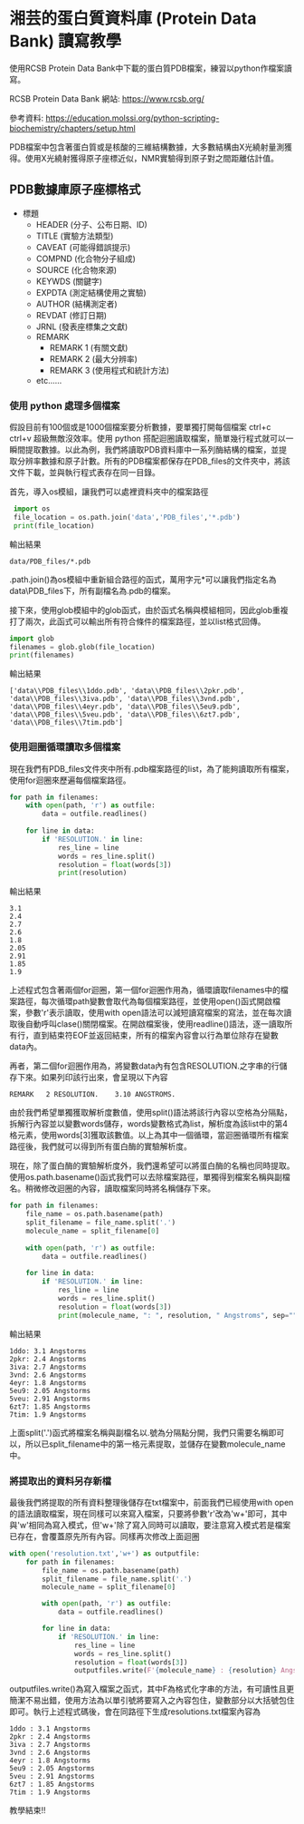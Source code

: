 # 湘芸的蛋白質資料庫 (Protein Data Bank) 讀寫教學

使用RCSB Protein Data Bank中下載的蛋白質PDB檔案，練習以python作檔案讀寫。

RCSB Protein Data Bank 網站: https://www.rcsb.org/ 

參考資料: https://education.molssi.org/python-scripting-biochemistry/chapters/setup.html

PDB檔案中包含著蛋白質或是核酸的三維結構數據，大多數結構由X光繞射量測獲得。使用X光繞射獲得原子座標近似，NMR實驗得到原子對之間距離估計值。

## PDB數據庫原子座標格式
* 標題
  * HEADER (分子、公布日期、ID)
  * TITLE (實驗方法類型)
  * CAVEAT (可能得錯誤提示)
  * COMPND (化合物分子組成)
  * SOURCE (化合物來源)
  * KEYWDS (關鍵字)
  * EXPDTA (測定結構使用之實驗)
  * AUTHOR (結構測定者)
  * REVDAT (修訂日期)
  * JRNL (發表座標集之文獻)
  * REMARK
    * REMARK 1 (有關文獻)
    * REMARK 2 (最大分辨率)
    * REMARK 3 (使用程式和統計方法)
  * etc......


### 使用 python 處理多個檔案
假設目前有100個或是1000個檔案要分析數據，要單獨打開每個檔案 ctrl+c ctrl+v 超級無敵沒效率。使用 python 搭配迴圈讀取檔案，簡單幾行程式就可以一瞬間提取數據。以此為例，我們將讀取PDB資料庫中一系列酶結構的檔案，並提取分辨率數據和原子計數。所有的PDB檔案都保存在PDB_files的文件夾中，將該文件下載，並與執行程式表存在同一目錄。

首先，導入os模組，讓我們可以處裡資料夾中的檔案路徑

```python
 import os
 file_location = os.path.join('data','PDB_files','*.pdb')
 print(file_location)
```
輸出結果
```
data/PDB_files/*.pdb
```

.path.join()為os模組中重新組合路徑的函式，萬用字元*可以讓我們指定名為data\PDB_files下，所有副檔名為.pdb的檔案。

接下來，使用glob模組中的glob函式，由於函式名稱與模組相同，因此glob重複打了兩次，此函式可以輸出所有符合條件的檔案路徑，並以list格式回傳。

```python
import glob
filenames = glob.glob(file_location)
print(filenames)
```
輸出結果
```
['data\\PDB_files\\1ddo.pdb', 'data\\PDB_files\\2pkr.pdb', 'data\\PDB_files\\3iva.pdb', 'data\\PDB_files\\3vnd.pdb', 'data\\PDB_files\\4eyr.pdb', 'data\\PDB_files\\5eu9.pdb', 'data\\PDB_files\\5veu.pdb', 'data\\PDB_files\\6zt7.pdb', 'data\\PDB_files\\7tim.pdb']
```

### 使用迴圈循環讀取多個檔案
現在我們有PDB_files文件夾中所有.pdb檔案路徑的list，為了能夠讀取所有檔案，使用for迴圈來歷遍每個檔案路徑。

```python
for path in filenames:
    with open(path, 'r') as outfile:
        data = outfile.readlines()
    
    for line in data:
        if 'RESOLUTION.' in line:
            res_line = line
            words = res_line.split()
            resolution = float(words[3])
            print(resolution)
```
輸出結果
```
3.1
2.4
2.7
2.6
1.8
2.05
2.91
1.85
1.9
```
上述程式包含著兩個for迴圈，第一個for迴圈作用為，循環讀取filenames中的檔案路徑，每次循環path變數會取代為每個檔案路徑，並使用open()函式開啟檔案，參數'r'表示讀取，使用with open語法可以減短讀寫檔案的寫法，並在每次讀取後自動呼叫clase()關閉檔案。在開啟檔案後，使用readline()語法，逐一讀取所有行，直到結束符EOF並返回結束，所有的檔案內容會以行為單位除存在變數data內。

再者，第二個for迴圈作用為，將變數data內有包含RESOLUTION.之字串的行儲存下來。如果列印該行出來，會呈現以下內容
```
REMARK   2 RESOLUTION.    3.10 ANGSTROMS.        
```
由於我們希望單獨獲取解析度數值，使用split()語法將該行內容以空格為分隔點，拆解行內容並以變數words儲存，words變數格式為list，解析度為該list中的第4格元素，使用words[3]獲取該數值。以上為其中一個循環，當迴圈循環所有檔案路徑後，我們就可以得到所有蛋白酶的實驗解析度。

現在，除了蛋白酶的實驗解析度外，我們還希望可以將蛋白酶的名稱也同時提取。使用os.path.basename()函式我們可以去除檔案路徑，單獨得到檔案名稱與副檔名。稍微修改迴圈的內容，讀取檔案同時將名稱儲存下來。

```python
for path in filenames:
    file_name = os.path.basename(path)
    split_filename = file_name.split('.')
    molecule_name = split_filename[0]
    
    with open(path, 'r') as outfile:
        data = outfile.readlines()
    
    for line in data:
        if 'RESOLUTION.' in line:
            res_line = line
            words = res_line.split()
            resolution = float(words[3])
            print(molecule_name, ": ", resolution, " Angstroms", sep="")
```
輸出結果
```
1ddo: 3.1 Angstorms
2pkr: 2.4 Angstorms
3iva: 2.7 Angstorms
3vnd: 2.6 Angstorms
4eyr: 1.8 Angstorms
5eu9: 2.05 Angstorms
5veu: 2.91 Angstorms
6zt7: 1.85 Angstorms
7tim: 1.9 Angstorms
```
上面split('.')函式將檔案名稱與副檔名以.號為分隔點分開，我們只需要名稱即可以，所以已split_filename中的第一格元素提取，並儲存在變數molecule_name中。

### 將提取出的資料另存新檔
最後我們將提取的所有資料整理後儲存在txt檔案中，前面我們已經使用with open的語法讀取檔案，現在同樣可以來寫入檔案，只要將參數'r'改為'w+'即可，其中與'w'相同為寫入模式，但'w+'除了寫入同時可以讀取，要注意寫入模式若是檔案已存在，會覆蓋原先所有內容。同樣再次修改上面迴圈
```python
with open('resolution.txt','w+') as outputfile:
    for path in filenames:
        file_name = os.path.basename(path)
        split_filename = file_name.split('.')
        molecule_name = split_filename[0]

        with open(path, 'r') as outfile:
            data = outfile.readlines()

        for line in data:
            if 'RESOLUTION.' in line:
                res_line = line
                words = res_line.split()
                resolution = float(words[3])
                outputfiles.write(F'{molecule_name} : {resolution} Angstorms \n')
```
outputfiles.write()為寫入檔案之函式，其中F為格式化字串的方法，有可讀性且更簡潔不易出錯，使用方法為以單引號將要寫入之內容包住，變數部分以大括號包住即可。執行上述程式碼後，會在同路徑下生成resolutions.txt檔案內容為
```
1ddo : 3.1 Angstorms 
2pkr : 2.4 Angstorms 
3iva : 2.7 Angstorms 
3vnd : 2.6 Angstorms 
4eyr : 1.8 Angstorms 
5eu9 : 2.05 Angstorms 
5veu : 2.91 Angstorms 
6zt7 : 1.85 Angstorms 
7tim : 1.9 Angstorms 
```

教學結束!!
